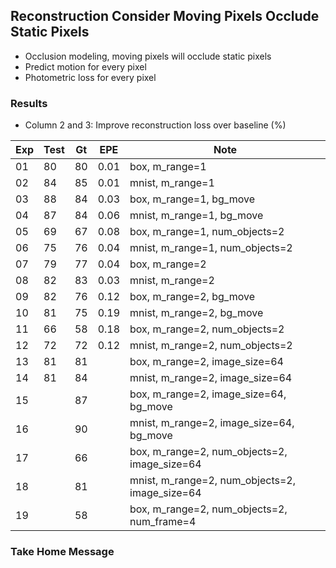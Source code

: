 ## Reconstruction Consider Moving Pixels Occlude Static Pixels

- Occlusion modeling, moving pixels will occlude static pixels
- Predict motion for every pixel
- Photometric loss for every pixel

### Results

- Column 2 and 3: Improve reconstruction loss over baseline (%) 

| Exp  | Test | Gt   | EPE  | Note |
| ---- | ---- | ---- | ---- | ---- | 
| 01 | 80 | 80 | 0.01 | box, m_range=1 |
| 02 | 84 | 85 | 0.01 | mnist, m_range=1 |
| 03 | 88 | 84 | 0.03 | box, m_range=1, bg_move |
| 04 | 87 | 84 | 0.06 | mnist, m_range=1, bg_move |
| 05 | 69 | 67 | 0.08 | box, m_range=1, num_objects=2 |
| 06 | 75 | 76 | 0.04 | mnist, m_range=1, num_objects=2 |
| 07 | 79 | 77 | 0.04 | box, m_range=2 |
| 08 | 82 | 83 | 0.03 | mnist, m_range=2 |
| 09 | 82 | 76 | 0.12 | box, m_range=2, bg_move |
| 10 | 81 | 75 | 0.19 | mnist, m_range=2, bg_move |
| 11 | 66 | 58 | 0.18 | box, m_range=2, num_objects=2 |
| 12 | 72 | 72 | 0.12 | mnist, m_range=2, num_objects=2 |
| 13 | 81 | 81 |  | box, m_range=2, image_size=64 |
| 14 | 81 | 84 |  | mnist, m_range=2, image_size=64 |
| 15 |  | 87 |  | box, m_range=2, image_size=64, bg_move |
| 16 |  | 90 |  | mnist, m_range=2, image_size=64, bg_move |
| 17 |  | 66 |  | box, m_range=2, num_objects=2, image_size=64 |
| 18 |  | 81 |  | mnist, m_range=2, num_objects=2, image_size=64 |
| 19 |  | 58 |  | box, m_range=2, num_objects=2, num_frame=4 |

### Take Home Message

